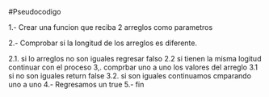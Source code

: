 #Pseudocodigo

1.- Crear una funcion que reciba 2 arreglos como parametros

2.- Comprobar si la longitud de los arreglos es diferente.

  2.1. si lo arreglos no son iguales regresar falso
  2.2 si tienen la misma logitud continuar con el proceso
3,. comprbar uno a uno los valores del arreglo
  3.1 si no son iguales return false
  3.2. si son iguales continuamos cmparando uno a uno
4.- Regresamos un true
5.- fin
